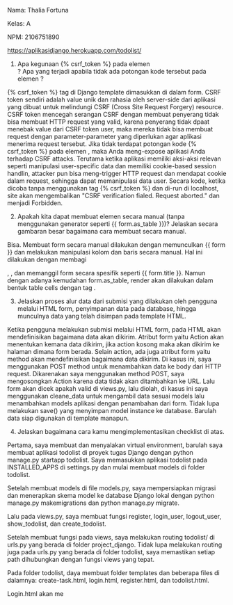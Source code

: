 Nama: Thalia Fortuna

Kelas: A

NPM: 2106751890

https://aplikasidjango.herokuapp.com/todolist/


1. Apa kegunaan {% csrf_token %} pada elemen <form>? Apa yang terjadi apabila tidak ada potongan kode tersebut pada elemen <form>?
  
  {% csrf_token %} tag di Django template dimasukkan di dalam form. CSRF token sendiri adalah value unik dan rahasia oleh server-side dari aplikasi yang dibuat untuk melindungi CSRF (Cross Site Request Forgery) resource. CSRF token mencegah serangan CSRF dengan membuat penyerang tidak bisa membuat HTTP request yang valid, karena penyerang tidak dpaat menebak value dari CSRF token user, maka mereka tidak bisa membuat request dengan parameter-parameter yang diperlukan agar aplikasi menerima request tersebut. Jika tidak terdapat potongan kode {% csrf_token %} pada elemen <form>, maka Anda meng-expose aplikasi Anda terhadap CSRF attacks. Terutama ketika aplikasi memiliki aksi-aksi relevan seperti manipulasi user-specific data dan memiliki cookie-based session handlin, attacker pun bisa meng-trigger HTTP request dan mendapat cookie dalam request, sehingga dapat memanipulasi data user. Secara kode, ketika dicoba tanpa menggunakan tag {% csrf_token %} dan di-run di localhost, site akan mengembalikan "CSRF verification fialed. Request aborted." dan menjadi Forbidden.

 
2. Apakah kita dapat membuat elemen <form> secara manual (tanpa menggunakan generator seperti {{ form.as_table }})? Jelaskan secara gambaran besar bagaimana cara membuat <form> secara manual.

Bisa. Membuat form secara manual dilakukan dengan memunculkan {{ form }} dan melakukan manipulasi kolom dan baris secara manual. Hal ini dilakukan dengan membagi <div></div>, <label></label>, dan memanggil form secara spesifik seperti {{ form.title }}. Namun dengan adanya kemudahan form.as_table, render akan dilakukan dalam bentuk table cells dengan tag <tr>.
  
  
3. Jelaskan proses alur data dari submisi yang dilakukan oleh pengguna melalui HTML form, penyimpanan data pada database, hingga munculnya data yang telah disimpan pada template HTML.

  Ketika pengguna melakukan submisi melalui HTML form, <form> pada HTML akan mendefinisikan bagaimana data akan dikirim. Atribut form yaitu Action akan menentukan kemana data dikirim, jika action kosong maka akan dikirim ke halaman dimana form berada. Selain action, ada juga atribut form yaitu method akan mendefinisikan bagaimana data dikirim. Di kasus ini, saya menggunakan POST method untuk menambahkan data ke body dari HTTP request. Dikarenakan saya menggunakan method POST, saya mengosongkan Action karena data tidak akan ditambahkan ke URL. Lalu form akan dicek apakah valid di views.py, lalu diolah, di kasus ini saya menggunakan cleane_data untuk mengambil data sesuai models lalu menambahkan models aplikasi dengan penambahan dari form. Tidak lupa melakukan save() yang menyimpan  model instance ke database. Barulah data siap digunakan di template manapun.

 
4. Jelaskan bagaimana cara kamu mengimplementasikan checklist di atas.

  Pertama, saya membuat dan menyalakan virtual environment, barulah saya membuat aplikasi todolist di proyek tugas Django dengan python manage.py startapp todolist. Saya memasukkan aplikasi todolist pada INSTALLED_APPS di settings.py dan mulai membuat models di folder todolist.
  
  Setelah membuat models di file models.py, saya mempersiapkan migrasi dan menerapkan skema model ke database Django lokal dengan python manage.py makemigrations dan python manage.py migrate.
  
  Lalu pada views.py, saya membuat fungsi register, login_user, logout_user, show_todolist, dan create_todolist.
  
  Setelah membuat fungsi pada views, saya melakukan routing todolist/ di urls.py yang berada di folder project_django. Tidak lupa melakukan routing juga pada urls.py yang berada di folder todolist, saya memastikan setiap path dihubungkan dengan fungsi views yang tepat.
  
  Pada folder todolist, daya membuat folder templates dan beberapa files di dalamnya: create-task.html, login.html, register.html, dan todolist.html.
  
  Login.html akan me
  
  
